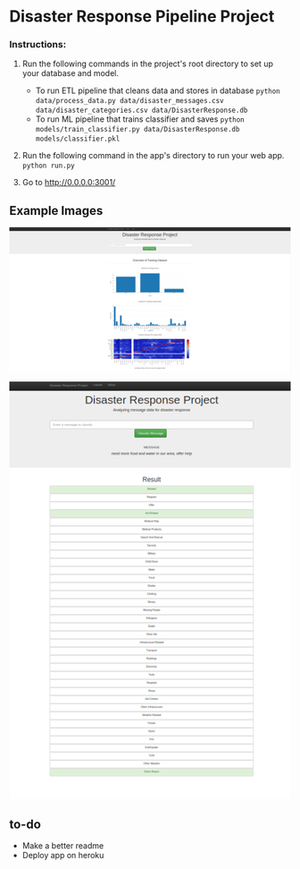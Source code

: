 # Disaster Response Pipeline Project

### Instructions:
1. Run the following commands in the project's root directory to set up your database and model.

    - To run ETL pipeline that cleans data and stores in database
        `python data/process_data.py data/disaster_messages.csv data/disaster_categories.csv data/DisasterResponse.db`
    - To run ML pipeline that trains classifier and saves
        `python models/train_classifier.py data/DisasterResponse.db models/classifier.pkl`

2. Run the following command in the app's directory to run your web app.
    `python run.py`

3. Go to http://0.0.0.0:3001/

## Example Images

![Training data overview](https://github.com/rohit18115/disaster_response/blob/main/data/Training_data_overview.png)

![Classification result example](https://github.com/rohit18115/disaster_response/blob/main/data/classification_results.png)

## to-do
- Make a better readme
- Deploy app on heroku
